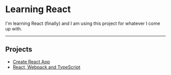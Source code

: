 # Learning React

I'm learning React (finally) and I am using this project for whatever I come up with.

----

## Projects

* [Create React App](create_react_app)
* [React, Webpack and TypeScript](react_webpack_and_typescript)
